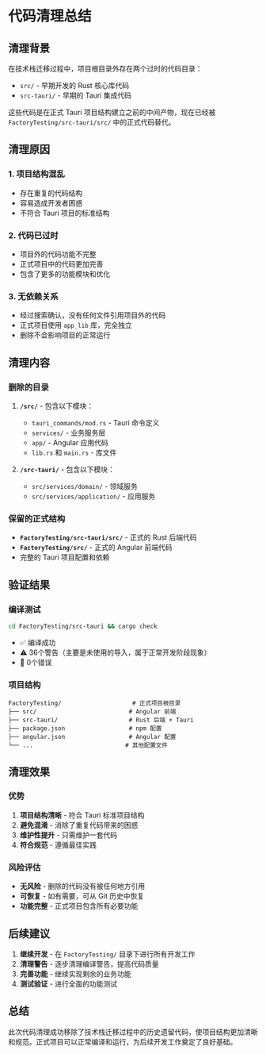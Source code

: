 # 代码清理总结

## 清理背景

在技术栈迁移过程中，项目根目录外存在两个过时的代码目录：
- `src/` - 早期开发的 Rust 核心库代码
- `src-tauri/` - 早期的 Tauri 集成代码

这些代码是在正式 Tauri 项目结构建立之前的中间产物，现在已经被 `FactoryTesting/src-tauri/src/` 中的正式代码替代。

## 清理原因

### 1. 项目结构混乱
- 存在重复的代码结构
- 容易造成开发者困惑
- 不符合 Tauri 项目的标准结构

### 2. 代码已过时
- 项目外的代码功能不完整
- 正式项目中的代码更加完善
- 包含了更多的功能模块和优化

### 3. 无依赖关系
- 经过搜索确认，没有任何文件引用项目外的代码
- 正式项目使用 `app_lib` 库，完全独立
- 删除不会影响项目的正常运行

## 清理内容

### 删除的目录
1. **`/src/`** - 包含以下模块：
   - `tauri_commands/mod.rs` - Tauri 命令定义
   - `services/` - 业务服务层
   - `app/` - Angular 应用代码
   - `lib.rs` 和 `main.rs` - 库文件

2. **`/src-tauri/`** - 包含以下模块：
   - `src/services/domain/` - 领域服务
   - `src/services/application/` - 应用服务

### 保留的正式结构
- **`FactoryTesting/src-tauri/src/`** - 正式的 Rust 后端代码
- **`FactoryTesting/src/`** - 正式的 Angular 前端代码
- 完整的 Tauri 项目配置和依赖

## 验证结果

### 编译测试
```bash
cd FactoryTesting/src-tauri && cargo check
```
- ✅ 编译成功
- ⚠️ 36个警告（主要是未使用的导入，属于正常开发阶段现象）
- 🚫 0个错误

### 项目结构
```
FactoryTesting/                    # 正式项目根目录
├── src/                          # Angular 前端
├── src-tauri/                    # Rust 后端 + Tauri
├── package.json                  # npm 配置
├── angular.json                  # Angular 配置
└── ...                          # 其他配置文件
```

## 清理效果

### 优势
1. **项目结构清晰** - 符合 Tauri 标准项目结构
2. **避免混淆** - 消除了重复代码带来的困惑
3. **维护性提升** - 只需维护一套代码
4. **符合规范** - 遵循最佳实践

### 风险评估
- **无风险** - 删除的代码没有被任何地方引用
- **可恢复** - 如有需要，可从 Git 历史中恢复
- **功能完整** - 正式项目包含所有必要功能

## 后续建议

1. **继续开发** - 在 `FactoryTesting/` 目录下进行所有开发工作
2. **清理警告** - 逐步清理编译警告，提高代码质量
3. **完善功能** - 继续实现剩余的业务功能
4. **测试验证** - 进行全面的功能测试

## 总结

此次代码清理成功移除了技术栈迁移过程中的历史遗留代码，使项目结构更加清晰和规范。正式项目可以正常编译和运行，为后续开发工作奠定了良好基础。 